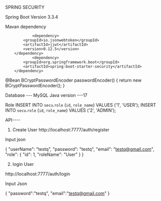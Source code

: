 SPRING SECURITY 

Spring Boot Version
<version>3.3.4</version>

Mavan dependency

                <dependency>
			<groupId>io.jsonwebtoken</groupId>
			<artifactId>jjwt</artifactId>
			<version>0.12.5</version>
		</dependency>
                <dependency>
			<groupId>org.springframework.boot</groupId>
			<artifactId>spring-boot-starter-security</artifactId>
		</dependency>

 @Bean
    BCryptPasswordEncoder passwordEncoder() {
        return new BCryptPasswordEncoder();
    }


Database 
 --- MySQL
Java version 
  ---17

 Role 
	 INSERT INTO `secu`.`role` (`id`, `role_name`) VALUES ('1', 'USER');
	 INSERT INTO `secu`.`role` (`id`, `role_name`) VALUES ('2', 'ADMIN');

API----
1)  Create User 
  http://localhost:7777/auth/register

 Input json
  
{
    "userName": "testq",
    "password": "testq",
    "email": "testq@gmail.com",
    "role": {
        "id": 1,
        "roleName": "User"
    }
}

2) login User

http://localhost:7777/auth/login

Input Json

{
    "password":"testq",
    "email":"testq@gmail.com"
}
